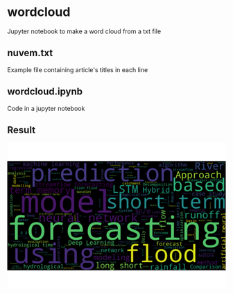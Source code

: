 # wordcloud
Jupyter notebook to make a word cloud from a txt file

## nuvem.txt
Example file containing article's titles in each line

## wordcloud.ipynb
Code in a jupyter notebook

## Result

![Result](wordcloud_titles.png)
